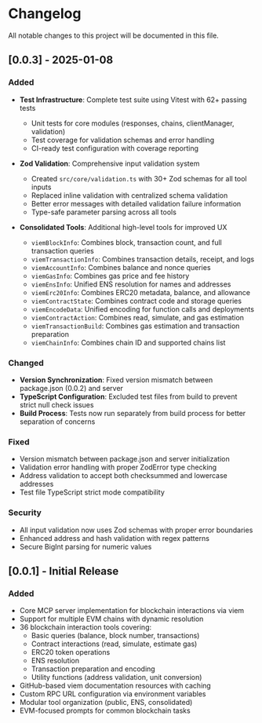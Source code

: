 # Changelog

All notable changes to this project will be documented in this file.

## [0.0.3] - 2025-01-08

### Added
- **Test Infrastructure**: Complete test suite using Vitest with 62+ passing tests
  - Unit tests for core modules (responses, chains, clientManager, validation)
  - Test coverage for validation schemas and error handling
  - CI-ready test configuration with coverage reporting

- **Zod Validation**: Comprehensive input validation system
  - Created `src/core/validation.ts` with 30+ Zod schemas for all tool inputs
  - Replaced inline validation with centralized schema validation
  - Better error messages with detailed validation failure information
  - Type-safe parameter parsing across all tools

- **Consolidated Tools**: Additional high-level tools for improved UX
  - `viemBlockInfo`: Combines block, transaction count, and full transaction queries
  - `viemTransactionInfo`: Combines transaction details, receipt, and logs
  - `viemAccountInfo`: Combines balance and nonce queries
  - `viemGasInfo`: Combines gas price and fee history
  - `viemEnsInfo`: Unified ENS resolution for names and addresses
  - `viemErc20Info`: Combines ERC20 metadata, balance, and allowance
  - `viemContractState`: Combines contract code and storage queries
  - `viemEncodeData`: Unified encoding for function calls and deployments
  - `viemContractAction`: Combines read, simulate, and gas estimation
  - `viemTransactionBuild`: Combines gas estimation and transaction preparation
  - `viemChainInfo`: Combines chain ID and supported chains list

### Changed
- **Version Synchronization**: Fixed version mismatch between package.json (0.0.2) and server
- **TypeScript Configuration**: Excluded test files from build to prevent strict null check issues
- **Build Process**: Tests now run separately from build process for better separation of concerns

### Fixed
- Version mismatch between package.json and server initialization
- Validation error handling with proper ZodError type checking
- Address validation to accept both checksummed and lowercase addresses
- Test file TypeScript strict mode compatibility

### Security
- All input validation now uses Zod schemas with proper error boundaries
- Enhanced address and hash validation with regex patterns
- Secure BigInt parsing for numeric values

## [0.0.1] - Initial Release

### Added
- Core MCP server implementation for blockchain interactions via viem
- Support for multiple EVM chains with dynamic resolution
- 36 blockchain interaction tools covering:
  - Basic queries (balance, block number, transactions)
  - Contract interactions (read, simulate, estimate gas)
  - ERC20 token operations
  - ENS resolution
  - Transaction preparation and encoding
  - Utility functions (address validation, unit conversion)
- GitHub-based viem documentation resources with caching
- Custom RPC URL configuration via environment variables
- Modular tool organization (public, ENS, consolidated)
- EVM-focused prompts for common blockchain tasks